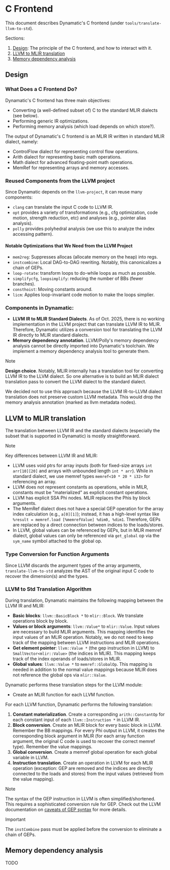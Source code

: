 # C Frontend

This document describes Dynamatic's C frontend (under `tools/translate-llvm-to-std`).

Sections:

1. [Design](#design): The principle of the C frontend, and how to interact with it.
2. [LLVM to MLIR translation](#llvm-to-mlir-translation)
3. [Memory dependency analysis](#memory-dependency-analysis)

## Design 

### What Does a C Frontend Do?

Dynamatic's C frontend has three main objectives:
- Converting (a well-defined subset of) C to the standard MLIR dialects (see below).
- Performing generic IR optimizations.
- Performing memory analysis (which load depends on which store?).

The output of Dynamatic's C frontend is an MLIR IR written in standard MLIR dialect, namely:
- ControlFlow dialect for representing control flow operations.
- Arith dialect for representing basic math operations.
- Math dialect for advanced floating-point math operations.
- MemRef for representing arrays and memory accesses.

### Reused Components from the LLVM project

Since Dynamatic depends on the `llvm-project`, it can reuse many components:
- `clang` can translate the input C code to LLVM IR.
- `opt` provides a variety of transformations (e.g., cfg optimization, code motion, strength reduction, etc) and analyses (e.g., pointer alias analysis).
- `polly` provides polyhedral analysis (we use this to analyze the index accessing pattern).

#### Notable Optimizations that We Need from the LLVM Project

- `mem2reg`: Suppresses allocas (allocate memory on the heap) into regs.
- `instcombine`: Local DAG-to-DAG rewriting. Notably, this canonicalizes a chain of GEPs.
- `loop-rotate`: transform loops to do-while loops as much as possible.
- `simplifycfg`, `loopsimplify`: reducing the number of BBs (fewer branches).
- `consthoist`: Moving constants around.
- `licm`: Applies loop-invariant code motion to make the loops simplier.

### Components in Dynamatic: 

- **LLVM IR to MLIR Standard Dialects**. As of Oct. 2025, there is no working implementation in the LLVM project that can translate LLVM IR to MLIR. Therefore, Dynamatic utilizes a conversion tool for translating the LLVM IR directly to MLIR standard dialects.
- **Memory dependency annotation**. LLVM/Polly's memory dependency analysis cannot be directly imported into Dynamatic's toolchain. We implement a memory dependency analysis tool to generate them.

> [!NOTE]
> **Design choice**. Notably, MLIR internally has a translation tool for converting LLVM IR to the LLVM dialect. So one alternative is to build an MLIR dialect translation pass to convert the LLVM dialect to the standard dialect.
> 
We decided not to use this approach because the LLVM IR-to-LLVM dialect translation does not preserve custom LLVM metadata. This would drop the memory analysis annotation (marked as llvm metadata nodes).

## LLVM to MLIR translation

The translation between LLVM IR and the standard dialects (especially the subset that is supported in Dynamatic) is mostly straightforward. 

> [!NOTE]
> Key differences between LLVM IR and MLIR:
> - LLVM uses void ptrs for array inputs (both for fixed-size arrays `int arr[10][20]` and arrays with unbounded length `int * arr`). While in standard dialect, we use memref types `memref<10 * 20 * i32>` for referencing an array.
> - LLVM does not represent constants as operations, while in MILR, constants must be "materialized" as explicit constant operations.
> - LLVM has explicit SSA Phi nodes. MLIR replaces the Phis by block arguments.
> - The MemRef dialect does not have a special GEP operation for the array index calculation (e.g., `a[0][1]`); instead, it has a high-level syntax like `%result = memref.load [%memrefValue] %dim0, %dim1`. Therefore, GEPs are replaced by a direct connection between indices to the loads/stores. 
> - In LLVM, global values can be referenced by GEPs, but in MLIR memref dialect, global values can only be referenced via `get_global` op via the `sym_name` symbol attached to the global op.

### Type Conversion for Function Arguments

Since LLVM discards the argument types of the array arguments, `translate-llvm-to-std` analyzes the AST of the original input C code to recover the dimension(s) and the types.

### LLVM to Std Translation Algorithm

During translation, Dynamatic maintains the following mapping between the LLVM
IR and MLIR:
- **Basic blocks**: `llvm::BasicBlock *` to `mlir::Block`. We translate operations block by block. 
- **Values or block arguments**: `llvm::Value*` to `mlir::Value`. Input values are necessary to build MLIR arguments. This mapping identifies the input values of an MLIR operation. Notably, we do not need to keep track of the mapping between LLVM instructions and MLIR operations.
- **Get element pointer**: `llvm::Value *` (the gep instruction in LLVM) to `SmallVector<mlir::Value>` (the indices in MLIR). This mapping keeps track of the index operands of loads/stores in MLIR.
- **Global values**: `llvm::Value *` to `memref::GlobalOp`. This mapping is needed in addition to the normal value mappings because MLIR does not reference the global ops via `mlir::Value`.

Dynamatic performs these translation steps for the LLVM module:

- Create an MLIR function for each LLVM function.

For each LLVM function, Dynamatic performs the following translation:

1. **Constant materialization**. Create a corresponding `arith::ConstantOp` for each constant input of each `llvm::Instruction *` in LLVM IR.
2. **Block conversion**. Create an MLIR block for every basic block in LLVM. Remember the BB mappings. For every Phi output in LLVM, it creates the corresponding block argument in MLIR (for each array function argument, the original C code is used to recover the correct memref type). Remember the value mappings.
3. **Global conversion**. Create a memref global operation for each global variable in LLVM.
4. **Instruction translation**. Create an operation in LLVM for each MLIR operation (exception: GEP are removed and the indices are directly connected to the loads and stores) from the input values (retrieved from the value mapping).

> [!NOTE]
> The syntax of the GEP instruction in LLVM is often simplified/shortened. This requires a sophisticated conversion rule for GEP. Check out the LLVM documentation on [caveats of GEP syntax](https://llvm.org/docs/GetElementPtr.html) for more details.

> [!IMPORTANT]
> The `instCombine` pass must be applied before the conversion to eliminate a
> chain of GEPs.

## Memory dependency analysis

TODO
